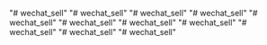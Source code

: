 "# wechat_sell" 
"# wechat_sell" 
"# wechat_sell" 
"# wechat_sell" 
"# wechat_sell" 
"# wechat_sell" 
"# wechat_sell" 
"# wechat_sell" 
"# wechat_sell" 
"# wechat_sell" 
"# wechat_sell" 
